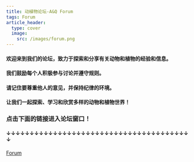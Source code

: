 ```yaml
---
title: 动植物论坛-A&Q Forum
tags: Forum
article_header:
  type: cover
  image:
    src: /images/forum.png
---
```


#### 欢迎来到我们的论坛，致力于探索和分享有关动物和植物的经验和信息。

#### 我们鼓励每个人积极参与讨论并遵守规则。

#### 请记住要尊重他人的意见，并保持纪律的环境。

#### 让我们一起探索、学习和欣赏多样的动物和植物世界！

### 点击下面的链接进入论坛窗口！

#### ↓↓↓↓↓↓↓↓↓↓↓↓↓↓↓↓↓↓↓↓↓↓↓↓↓↓↓↓↓↓↓↓↓↓↓↓↓↓↓↓

[Forum](http://localhost:2334/)

<!--more-->
